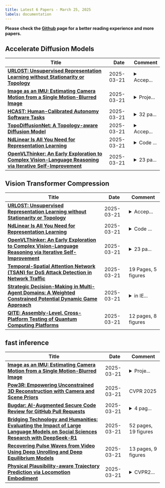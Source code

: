 ```yaml
---
title: Latest 6 Papers - March 25, 2025
labels: documentation
---
```

**Please check the [Github](https://github.com/zezhishao/MTS_Daily_ArXiv) page for a better reading experience and more papers.**

## Accelerate Diffusion Models
| **Title** | **Date** | **Comment** |
| --- | --- | --- |
| **[URLOST: Unsupervised Representation Learning without Stationarity or Topology](http://arxiv.org/abs/2310.04496v2)** | 2025-03-21 | <details><summary>Accep...</summary><p>Accepted by ICLR 2025; Code will be available at this https://github.com/zeyuyun1/URLOST</p></details> |
| **[Image as an IMU: Estimating Camera Motion from a Single Motion-Blurred Image](http://arxiv.org/abs/2503.17358v1)** | 2025-03-21 | <details><summary>Proje...</summary><p>Project page: https://jerredchen.github.io/image-as-imu/</p></details> |
| **[HCAST: Human-Calibrated Autonomy Software Tasks](http://arxiv.org/abs/2503.17354v1)** | 2025-03-21 | <details><summary>32 pa...</summary><p>32 pages, 10 figures, 5 tables</p></details> |
| **[TopoDiffusionNet: A Topology-aware Diffusion Model](http://arxiv.org/abs/2410.16646v2)** | 2025-03-21 | <details><summary>Accep...</summary><p>Accepted to ICLR 2025 (Poster)</p></details> |
| **[NdLinear Is All You Need for Representation Learning](http://arxiv.org/abs/2503.17353v1)** | 2025-03-21 | <details><summary>Code ...</summary><p>Code is available at https://github.com/ensemble-core/NdLinear</p></details> |
| **[OpenVLThinker: An Early Exploration to Complex Vision-Language Reasoning via Iterative Self-Improvement](http://arxiv.org/abs/2503.17352v1)** | 2025-03-21 | <details><summary>23 pa...</summary><p>23 pages, 11 figures, 8 tables</p></details> |

## Vision Transformer Compression
| **Title** | **Date** | **Comment** |
| --- | --- | --- |
| **[URLOST: Unsupervised Representation Learning without Stationarity or Topology](http://arxiv.org/abs/2310.04496v2)** | 2025-03-21 | <details><summary>Accep...</summary><p>Accepted by ICLR 2025; Code will be available at this https://github.com/zeyuyun1/URLOST</p></details> |
| **[NdLinear Is All You Need for Representation Learning](http://arxiv.org/abs/2503.17353v1)** | 2025-03-21 | <details><summary>Code ...</summary><p>Code is available at https://github.com/ensemble-core/NdLinear</p></details> |
| **[OpenVLThinker: An Early Exploration to Complex Vision-Language Reasoning via Iterative Self-Improvement](http://arxiv.org/abs/2503.17352v1)** | 2025-03-21 | <details><summary>23 pa...</summary><p>23 pages, 11 figures, 8 tables</p></details> |
| **[Temporal-Spatial Attention Network (TSAN) for DoS Attack Detection in Network Traffic](http://arxiv.org/abs/2503.16047v2)** | 2025-03-21 | 19 Pages, 5 figures |
| **[Strategic Decision-Making in Multi-Agent Domains: A Weighted Constrained Potential Dynamic Game Approach](http://arxiv.org/abs/2308.05876v3)** | 2025-03-21 | <details><summary>in IE...</summary><p>in IEEE Transactions on Robotics 2025</p></details> |
| **[QITE: Assembly-Level, Cross-Platform Testing of Quantum Computing Platforms](http://arxiv.org/abs/2503.17322v1)** | 2025-03-21 | 12 pages, 8 figures |

## fast inference
| **Title** | **Date** | **Comment** |
| --- | --- | --- |
| **[Image as an IMU: Estimating Camera Motion from a Single Motion-Blurred Image](http://arxiv.org/abs/2503.17358v1)** | 2025-03-21 | <details><summary>Proje...</summary><p>Project page: https://jerredchen.github.io/image-as-imu/</p></details> |
| **[Pow3R: Empowering Unconstrained 3D Reconstruction with Camera and Scene Priors](http://arxiv.org/abs/2503.17316v1)** | 2025-03-21 | CVPR 2025 |
| **[Bugdar: AI-Augmented Secure Code Review for GitHub Pull Requests](http://arxiv.org/abs/2503.17302v1)** | 2025-03-21 | <details><summary>4 pag...</summary><p>4 pages, 1 figure, accepted at IEEE Conference on Artificial Intelligence (CAI) 2025</p></details> |
| **[Bridging Technology and Humanities: Evaluating the Impact of Large Language Models on Social Sciences Research with DeepSeek-R1](http://arxiv.org/abs/2503.16304v2)** | 2025-03-21 | 52 pages, 19 figures |
| **[Recovering Pulse Waves from Video Using Deep Unrolling and Deep Equilibrium Models](http://arxiv.org/abs/2503.17269v1)** | 2025-03-21 | 13 pages, 9 figures |
| **[Physical Plausibility-aware Trajectory Prediction via Locomotion Embodiment](http://arxiv.org/abs/2503.17267v1)** | 2025-03-21 | <details><summary>CVPR2...</summary><p>CVPR2025. Project page: https://iminthemiddle.github.io/EmLoco-Page/</p></details> |

